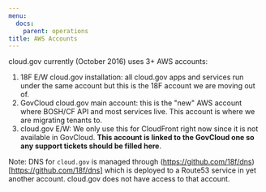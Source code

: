```yaml
---
menu:
  docs:
    parent: operations
title: AWS Accounts
---
```


cloud.gov currently (October 2016) uses 3+ AWS accounts:

1. 18F E/W cloud.gov installation: all cloud.gov apps and services run under the same account but this is the 18F account we are moving out of.
1. GovCloud cloud.gov main account: this is the "new" AWS account where BOSH/CF API and most services live. This account is where we are migrating tenants to.
1. cloud.gov E/W: We only use this for CloudFront right now since it is not available in GovCloud. **This account is linked to the GovCloud one so any support tickets should be filled here**.

Note: DNS for `cloud.gov` is managed through (https://github.com/18f/dns)[https://github.com/18f/dns] which is deployed to a Route53 service in yet another account. cloud.gov does not have access to that account.
